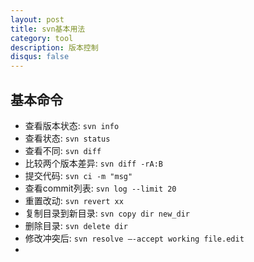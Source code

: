```yaml
---
layout: post
title: svn基本用法
category: tool
description: 版本控制
disqus: false
---
```


## 基本命令
* 查看版本状态: `svn info`
* 查看状态: `svn status`
* 查看不同: `svn diff`
* 比较两个版本差异: `svn diff -rA:B`
* 提交代码: `svn ci -m "msg"`
* 查看commit列表: `svn log --limit 20`
* 重置改动: `svn revert xx`
* 复制目录到新目录: `svn copy dir new_dir`
* 删除目录: `svn delete dir`
* 修改冲突后: `svn resolve –-accept working file.edit`
* 
